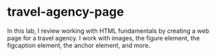 # travel-agency-page
In this lab, I review working with HTML fundamentals by creating a web page for a travel agency. I work with images, the figure element, the figcaption element, the anchor element, and more.
